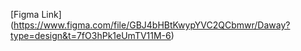 [Figma Link] (https://www.figma.com/file/GBJ4bHBtKwypYVC2QCbmwr/Daway?type=design&t=7fO3hPk1eUmTV11M-6)
